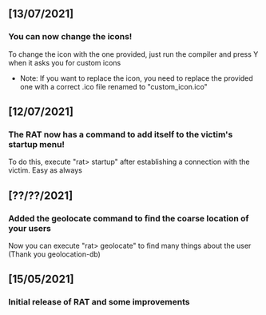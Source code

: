 ## [13/07/2021]
### You can now change the icons!
To change the icon with the one provided, just run the compiler and press Y when it asks you for custom icons
- Note: If you want to replace the icon, you need to replace the provided one with a correct .ico file renamed to "custom_icon.ico"

## [12/07/2021]
### The RAT now has a command to add itself to the victim's startup menu!
To do this, execute "rat> startup" after establishing a connection with the victim. Easy as always

## [??/??/2021]
### Added the geolocate command to find the coarse location of your users
Now you can execute "rat> geolocate" to find many things about the user (Thank you geolocation-db)

## [15/05/2021]
### Initial release of RAT and some improvements
